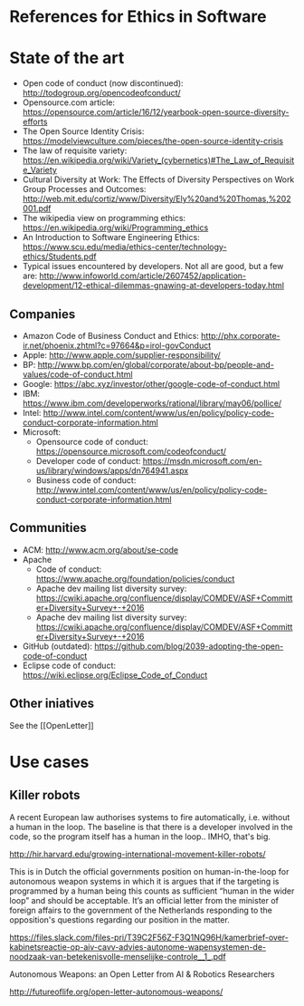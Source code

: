 
# References for Ethics in Software

# State of the art

* Open code of conduct (now discontinued): http://todogroup.org/opencodeofconduct/
* Opensource.com article: https://opensource.com/article/16/12/yearbook-open-source-diversity-efforts
* The Open Source Identity Crisis: https://modelviewculture.com/pieces/the-open-source-identity-crisis
* The law of requisite variety: https://en.wikipedia.org/wiki/Variety_(cybernetics)#The_Law_of_Requisite_Variety
* Cultural Diversity at Work: The Effects of Diversity Perspectives on Work Group Processes and Outcomes: http://web.mit.edu/cortiz/www/Diversity/Ely%20and%20Thomas,%202001.pdf
* The wikipedia view on programming ethics: https://en.wikipedia.org/wiki/Programming_ethics
* An Introduction to Software Engineering Ethics: https://www.scu.edu/media/ethics-center/technology-ethics/Students.pdf
* Typical issues encountered by developers. Not all are good, but a few are: http://www.infoworld.com/article/2607452/application-development/12-ethical-dilemmas-gnawing-at-developers-today.html

## Companies

* Amazon Code of Business Conduct and Ethics: http://phx.corporate-ir.net/phoenix.zhtml?c=97664&p=irol-govConduct
* Apple: http://www.apple.com/supplier-responsibility/
* BP: http://www.bp.com/en/global/corporate/about-bp/people-and-values/code-of-conduct.html
* Google: https://abc.xyz/investor/other/google-code-of-conduct.html
* IBM: https://www.ibm.com/developerworks/rational/library/may06/pollice/
* Intel: http://www.intel.com/content/www/us/en/policy/policy-code-conduct-corporate-information.html
* Microsoft:
    * Opensource code of conduct: https://opensource.microsoft.com/codeofconduct/
    * Developer code of conduct: https://msdn.microsoft.com/en-us/library/windows/apps/dn764941.aspx
    * Business code of conduct: http://www.intel.com/content/www/us/en/policy/policy-code-conduct-corporate-information.html

## Communities

* ACM: http://www.acm.org/about/se-code
* Apache 
    * Code of conduct: https://www.apache.org/foundation/policies/conduct
    * Apache dev mailing list diversity survey: https://cwiki.apache.org/confluence/display/COMDEV/ASF+Committer+Diversity+Survey+-+2016
    * Apache dev mailing list diversity survey: https://cwiki.apache.org/confluence/display/COMDEV/ASF+Committer+Diversity+Survey+-+2016
* GitHub (outdated): https://github.com/blog/2039-adopting-the-open-code-of-conduct
* Eclipse code of conduct: https://wiki.eclipse.org/Eclipse_Code_of_Conduct

## Other iniatives

See the [[OpenLetter]]

# Use cases

## Killer robots

A recent European law authorises systems to fire automatically, i.e. without a human in the loop. The baseline is that there is a developer involved in the code, so the program itself has a human in the loop.. IMHO, that's big.

http://hir.harvard.edu/growing-international-movement-killer-robots/

This is in Dutch the official governments position on human-in-the-loop for autonomous weapon systems in which it is argues that if the targeting is programmed by a human being this counts as sufficient “human in the wider loop” and should be acceptable. It’s an official letter from the minister of foreign affairs to the government of the Netherlands responding to the opposition's questions regarding our position in the matter.

https://files.slack.com/files-pri/T39C2F56Z-F3Q1NQ96H/kamerbrief-over-kabinetsreactie-op-aiv-cavv-advies-autonome-wapensystemen-de-noodzaak-van-betekenisvolle-menselijke-controle__1_.pdf

Autonomous Weapons: an Open Letter from AI & Robotics Researchers
 
http://futureoflife.org/open-letter-autonomous-weapons/
